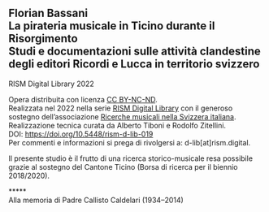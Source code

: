 ## Florian Bassani <br>La pirateria musicale in Ticino durante il Risorgimento <br>Studi e documentazioni sulle attività clandestine <br>degli editori Ricordi e Lucca in territorio svizzero


RISM Digital Library 2022



Opera distribuita con licenza [CC BY-NC-ND](http://creativecommons.org/licenses/by-nc-nd/4.0/deed.it). <br>Realizzata nel 2022 nella serie [RISM Digital Library](https://rism.digital/it/publications/d-lib.html) con il generoso sostegno dell’associazione [Ricerche musicali nella Svizzera italiana](http://www.ricercamusica.ch/index.htm). <br>Realizzazione tecnica curata da Alberto Tiboni e Rodolfo Zitellini. <br>DOI: <https://doi.org/10.5448/rism-d-lib-019> <br>Per commenti e informazioni si prega di rivolgersi a: d-lib\[at\]rism.digital.


Il presente studio è il frutto di una ricerca storico-musicale resa possibile grazie al sostegno del Cantone Ticino (Borsa di ricerca per il biennio 2018/2020). 



<div class="text-center">*****</div>



<div class="text-center">Alla memoria di Padre Callisto Caldelari (1934–2014)</div>

